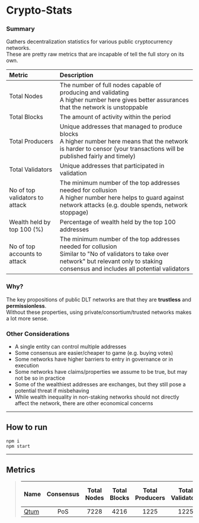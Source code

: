 # Crypto-Stats

### Summary
Gathers decentralization statistics for various public cryptocurrency networks.<br/>
These are pretty raw metrics that are incapable of tell the full story on its own.<br/>

|Metric|Description|
|:---|:---|
|Total Nodes|The number of full nodes capable of producing and validating<br/>A higher number here gives better assurances that the network is unstoppable|
|Total Blocks|The amount of activity within the period|
|Total Producers|Unique addresses that managed to produce blocks<br/>A higher number here means that the network is harder to censor (your transactions will be published fairly and timely)|
|Total Validators|Unique addresses that participated in validation|
|No of top validators to attack|The minimum number of the top addresses needed for collusion<br/>A higher number here helps to guard against network attacks (e.g. double spends, network stoppage)|
|Wealth held by top 100 (%)|Percentage of wealth held by the top 100 addresses|
|No of top accounts to attack|The minimum number of the top addresses needed for collusion<br/>Similar to "No of validators to take over network" but relevant only to staking consensus and includes all potential validators|

### Why?
The key propositions of public DLT networks are that they are **trustless** and **permissionless**.<br/>
Without these properties, using private/consortium/trusted networks makes a lot more sense.<br/>

### Other Considerations
- A single entity can control multiple addresses<br/>
- Some consensus are easier/cheaper to game (e.g. buying votes)<br/>
- Some networks have higher barriers to entry in governance or in execution<br/>
- Some networks have claims/properties we assume to be true, but may not be so in practice<br/>
- Some of the wealthiest addresses are exchanges, but they still pose a potential threat if misbehaving<br/>
- While wealth inequality in non-staking networks should not directly affect the network, there are other economical concerns<br/>

---
## How to run
`npm i`<br/>
`npm start`<br/>

---
## Metrics

> |Name|Consensus|Total Nodes|Total Blocks|Total Producers|Total Validators|No of top validators to attack|Wealth held by top 100|No of top accounts to attack|
> |:---|:---:|:---:|:---:|:---:|:---:|:---:|:---:|:---:|
> |[Qtum](../summaries/qtum.summary.md)|PoS|7228|4216|1225|1225|62|76.31%|22|

